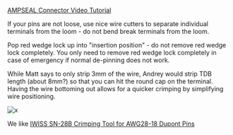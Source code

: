 

[AMPSEAL Connector Video Tutorial](https://youtu.be/24bNFu7a9lc)

If your pins are not loose, use nice wire cutters to separate individual terminals from the loom - do not bend break terminals from the loom.

Pop red wedge lock up into "insertion position" - do not remove red wedge lock completely. You only need to remove red wedge lock completely in case of emergency if normal de-pinning does not work.

While Matt says to only strip 3mm of the wire, Andrey would strip TDB length (about 8mm?) so that you can hit the round cap on the terminal. Having the wire bottoming out allows for a quicker crimping by simplifying wire positioning.

![x](OEM-Docs/TE/ampseal_terminals.png)

We like [IWISS SN-28B Crimping Tool for AWG28-18 Dupont Pins](https://amzn.to/3h0L5RD)

